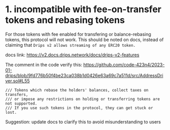 # 1. incompatible with fee-on-transfer tokens and rebasing tokens

For those tokens with fee enabled for transfering or balance-rebasing tokens, this protocol will not work.
This should be noted on docs, instead of claiming that `Drips v2 allows streaming of any ERC20 token.`

docs link: https://v2.docs.drips.network/docs/drips-v2-features

The comment in the code verify this:
https://github.com/code-423n4/2023-01-drips/blob/9fd776b50f4be23ca038b1d0426e63a69c7a511d/src/AddressDriver.sol#L55

    /// Tokens which rebase the holders' balances, collect taxes on transfers,
    /// or impose any restrictions on holding or transferring tokens are not supported.
    /// If you use such tokens in the protocol, they can get stuck or lost.

Suggestion: update docs to clarify this to avoid misunderstanding to users